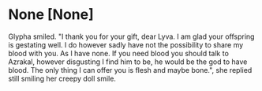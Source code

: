 # None [None]
Glypha smiled. "I thank you for your gift, dear Lyva. I am glad your offspring is gestating well. I do however sadly have not the possibility to share my blood with you. As I have none. If you need blood you should talk to Azrakal, however disgusting I find him to be, he would be the god to have blood. The only thing I can offer you is flesh and maybe bone.", she replied still smiling her creepy doll smile.
